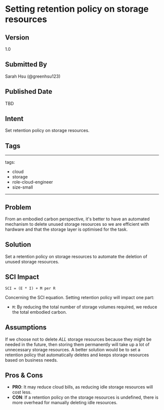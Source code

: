 # Setting retention policy on storage resources

## Version
1.0

## Submitted By
Sarah Hsu (@greenhsu123)

## Published Date
TBD

## Intent
Set retention policy on storage resources. 

## Tags
---
tags:
 - cloud
 - storage
 - role-cloud-engineer
 - size-small
---

## Problem
From an embodied carbon perspective, it's better to have an automated mechanism to delete unused storage resources so we are efficient with hardware and that the storage layer is optimised for the task. 

## Solution
Set a retention policy on storage resources to automate the deletion of unused storage resources. 

## SCI Impact
`SCI = (E * I) + M per R`

Concerning the SCI equation. Setting retention policy will impact one part:

- `M`: By reducing the total number of storage volumes required, we reduce the total embodied carbon.

## Assumptions
If we choose not to delete *ALL* storage resources because they might be needed in the future, then storing them permanently will take up a lot of unnecessary storage resources. A better solution would be to set a retention policy that automatically deletes and keeps storage resources based on business needs. 

## Pros & Cons
- **PRO**: It may reduce cloud bills, as reducing idle storage resources will cost less. 
- **CON**: If a retention policy on the storage resources is undefined, there is more overhead for manually deleting idle resources. 
